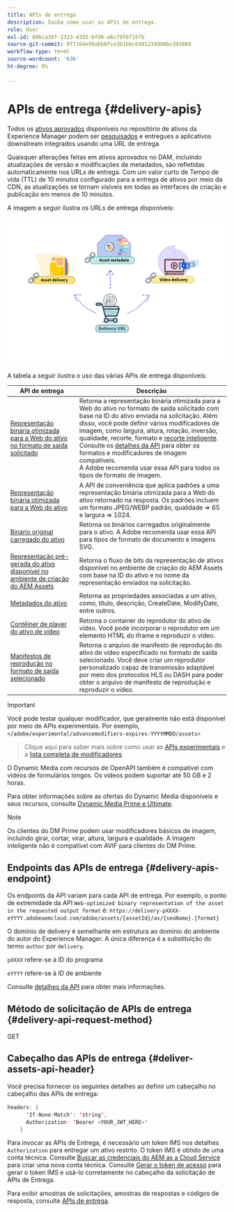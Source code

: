 ```yaml
---
title: APIs de entrega
description: Saiba como usar as APIs de entrega.
role: User
exl-id: 806ca38f-2323-4335-bfd8-a6c79f6f15fb
source-git-commit: 9f7164e99abb6fce3b1bbc6401234996bcd43889
workflow-type: tm+mt
source-wordcount: '636'
ht-degree: 0%

---
```


# APIs de entrega {#delivery-apis}

Todos os [ativos aprovados](approve-assets.md) disponíveis no repositório de ativos da Experience Manager podem ser [pesquisados](search-assets-api.md) e entregues a aplicativos downstream integrados usando uma URL de entrega.

Quaisquer alterações feitas em ativos aprovados no DAM, incluindo atualizações de versão e modificações de metadados, são refletidas automaticamente nos URLs de entrega. Com um valor curto de Tempo de vida (TTL) de 10 minutos configurado para a entrega de ativos por meio da CDN, as atualizações se tornam visíveis em todas as interfaces de criação e publicação em menos de 10 minutos.

A imagem a seguir ilustra os URLs de entrega disponíveis:

![APIs de entrega](assets/delivery-url.png)

A tabela a seguir ilustra o uso das várias APIs de entrega disponíveis:

| API de entrega | Descrição |
|---|---|
| [Representação binária otimizada para a Web do ativo no formato de saída solicitado](https://developer.adobe.com/experience-cloud/experience-manager-apis/api/stable/assets/delivery/#operation/getAssetSeoFormat) | Retorna a representação binária otimizada para a Web do ativo no formato de saída solicitado com base na ID do ativo enviada na solicitação. Além disso, você pode definir vários modificadores de imagem, como largura, altura, rotação, inversão, qualidade, recorte, formato e [recorte inteligente](/help/assets/dynamic-media/image-profiles.md). Consulte os [detalhes da API](https://developer.adobe.com/experience-cloud/experience-manager-apis/api/stable/assets/delivery/#operation/getAssetSeoFormat) para obter os formatos e modificadores de imagem compatíveis.<br>A Adobe recomenda usar essa API para todos os tipos de formato de imagem. |
| [Representação binária otimizada para a Web do ativo](https://developer.adobe.com/experience-cloud/experience-manager-apis/api/stable/assets/delivery/#operation/getAsset) | A API de conveniência que aplica padrões a uma representação binária otimizada para a Web do ativo retornado na resposta. Os padrões incluem um formato JPEG/WEBP padrão, qualidade => 65 e largura => 1024. |
| [Binário original carregado do ativo](https://developer.adobe.com/experience-cloud/experience-manager-apis/api/stable/assets/delivery/#operation/getAssetOriginal) | Retorna os binários carregados originalmente para o ativo. A Adobe recomenda usar essa API para tipos de formato de documento e imagens SVG. |
| [Representação pré-gerada do ativo disponível no ambiente de criação do AEM Assets](https://developer.adobe.com/experience-cloud/experience-manager-apis/api/stable/assets/delivery/#operation/getAssetRendition) | Retorna o fluxo de bits da representação de ativos disponível no ambiente de criação do AEM Assets com base na ID do ativo e no nome da representação enviados na solicitação. |
| [Metadados do ativo](https://developer.adobe.com/experience-cloud/experience-manager-apis/api/stable/assets/delivery/#operation/getAssetMetadata) | Retorna as propriedades associadas a um ativo, como, título, descrição, CreateDate, ModifyDate, entre outros. |
| [Contêiner de player do ativo de vídeo](https://developer.adobe.com/experience-cloud/experience-manager-apis/api/stable/assets/delivery/#operation/videoPlayerDelivery) | Retorna o container do reprodutor do ativo de vídeo. Você pode incorporar o reprodutor em um elemento HTML do iframe e reproduzir o vídeo. |
| [Manifestos de reprodução no formato de saída selecionado](https://developer.adobe.com/experience-cloud/experience-manager-apis/api/stable/assets/delivery/#operation/videoManifestDelivery) | Retorna o arquivo de manifesto de reprodução do ativo de vídeo especificado no formato de saída selecionado. Você deve criar um reprodutor personalizado capaz de transmissão adaptável por meio dos protocolos HLS ou DASH para poder obter o arquivo de manifesto de reprodução e reproduzir o vídeo. |

>[!IMPORTANT]
>
>Você pode testar qualquer modificador, que geralmente não está disponível por meio de APIs experimentais. Por exemplo, `</adobe/experimental/advancemodifiers-expires-YYYYMMDD/assets>`
>>Clique aqui para saber mais sobre como usar as [APIs experimentais](https://developer.adobe.com/experience-cloud/experience-manager-apis/guides/how-to/#experimental-apis) e a [lista completa de modificadores](https://developer.adobe.com/experience-cloud/experience-manager-apis/).

O Dynamic Media com recursos de OpenAPI também é compatível com vídeos de formulários longos. Os vídeos podem suportar até 50 GB e 2 horas.

Para obter informações sobre as ofertas do Dynamic Media disponíveis e seus recursos, consulte [Dynamic Media Prime e Ultimate](/help/assets/dynamic-media/dm-prime-ultimate.md).

>[!NOTE]
>
>Os clientes do DM Prime podem usar modificadores básicos de imagem, incluindo girar, cortar, virar, altura, largura e qualidade. A Imagem inteligente não é compatível com AVIF para clientes do DM Prime.

## Endpoints das APIs de entrega {#delivery-apis-endpoint}

Os endpoints da API variam para cada API de entrega. Por exemplo, o ponto de extremidade da API `Web-optimized binary representation of the asset in the requested output format` é:
`https://delivery-pXXXX-eYYYY.adobeaemcloud.com/adobe/assets/{assetId}/as/{seoName}.{format}`

O domínio de delivery é semelhante em estrutura ao domínio do ambiente do autor do Experience Manager. A única diferença é a substituição do termo `author` por `delivery`.

`pXXXX` refere-se à ID do programa

`eYYYY` refere-se à ID de ambiente

Consulte [detalhes da API](https://developer.adobe.com/experience-cloud/experience-manager-apis/api/stable/assets/delivery/#tag/Assets) para obter mais informações.

## Método de solicitação de APIs de entrega {#delivery-api-request-method}

GET

## Cabeçalho das APIs de entrega {#deliver-assets-api-header}

Você precisa fornecer os seguintes detalhes ao definir um cabeçalho no cabeçalho das APIs de entrega:

```java
headers: {
      'If-None-Match': 'string',
      Authorization: 'Bearer <YOUR_JWT_HERE>'
    }
```

Para invocar as APIs de Entrega, é necessário um token IMS nos detalhes `Authorization` para entregar um ativo restrito. O token IMS é obtido de uma conta técnica. Consulte [Buscar as credenciais do AEM as a Cloud Service](https://experienceleague.adobe.com/en/docs/experience-manager-cloud-service/content/implementing/developing/generating-access-tokens-for-server-side-apis) para criar uma nova conta técnica. Consulte [Gerar o token de acesso](https://experienceleague.adobe.com/en/docs/experience-manager-cloud-service/content/implementing/developing/generating-access-tokens-for-server-side-apis) para gerar o token IMS e usá-lo corretamente no cabeçalho da solicitação de APIs de Entrega.


Para exibir amostras de solicitações, amostras de respostas e códigos de resposta, consulte [APIs de entrega](https://developer.adobe.com/experience-cloud/experience-manager-apis/api/stable/assets/delivery/#operation/getAssetSeoFormat).
